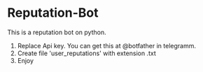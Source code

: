 # Reputation-Bot
This is a reputation bot on python.
1. Replace Api key. You can get this at @botfather in telegramm.
2. Create file 'user_reputations' with extension .txt
3. Enjoy
